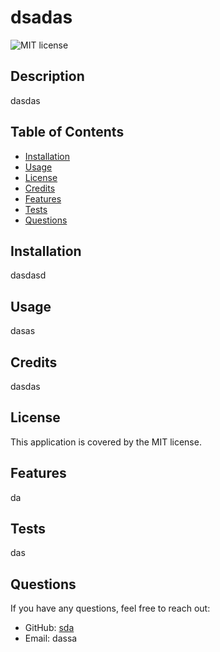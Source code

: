 # dsadas

  ![MIT license](https://img.shields.io/badge/License-MIT-blue.svg)

  ## Description
  
  dasdas
  
  ## Table of Contents
  

  - [Installation](#installation)
  - [Usage](#usage)
  - [License](#license)
  - [Credits](#credits)
  - [Features](#features)
  - [Tests](#tests)
  - [Questions](#questions)
  
  ## Installation
  
  dasdasd

  ## Usage
  
  dasas
  
  
  ## Credits
  
  dasdas

  ## License
  

  This application is covered by the MIT license. 

  ## Features
  
  da
  
  ## Tests
  
  das

  ## Questions
  
  If you have any questions, feel free to reach out:
  
  - GitHub: [sda](https://github.com/sda)
  - Email: dassa
